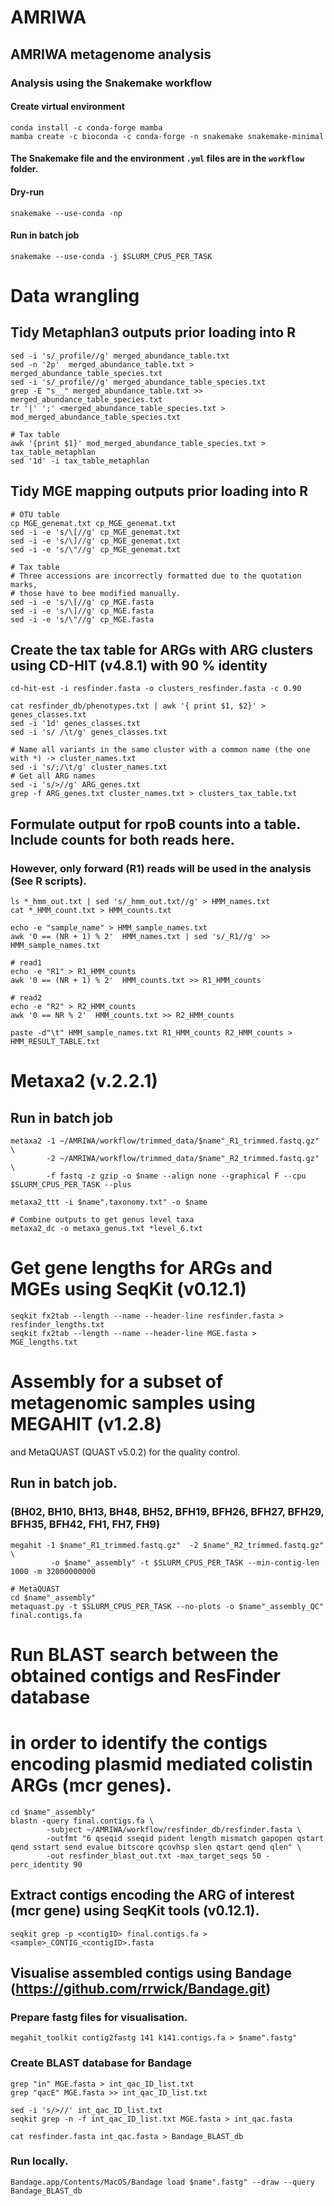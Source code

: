 # AMRIWA
## AMRIWA metagenome analysis

### Analysis using the Snakemake workflow

#### Create virtual environment
```
conda install -c conda-forge mamba
mamba create -c bioconda -c conda-forge -n snakemake snakemake-minimal
```

#### The Snakemake file and the environment `.yml` files are in the `workflow` folder.  

#### Dry-run
```
snakemake --use-conda -np
```
#### Run in batch job
```
snakemake --use-conda -j $SLURM_CPUS_PER_TASK
```

# Data wrangling

## Tidy Metaphlan3 outputs prior loading into R
```
sed -i 's/_profile//g' merged_abundance_table.txt
sed -n '2p'  merged_abundance_table.txt > merged_abundance_table_species.txt
sed -i 's/_profile//g' merged_abundance_table_species.txt
grep -E "s__" merged_abundance_table.txt >> merged_abundance_table_species.txt
tr '|' ';' <merged_abundance_table_species.txt > mod_merged_abundance_table_species.txt

# Tax table
awk '{print $1}' mod_merged_abundance_table_species.txt > tax_table_metaphlan
sed '1d' -i tax_table_metaphlan
```

## Tidy MGE mapping outputs prior loading into R
```
# OTU table
cp MGE_genemat.txt cp_MGE_genemat.txt
sed -i -e 's/\[//g' cp_MGE_genemat.txt
sed -i -e 's/\]//g' cp_MGE_genemat.txt
sed -i -e 's/\"//g' cp_MGE_genemat.txt

# Tax table
# Three accessions are incorrectly formatted due to the quotation marks, 
# those have to bee modified manually.
sed -i -e 's/\[//g' cp_MGE.fasta
sed -i -e 's/\]//g' cp_MGE.fasta
sed -i -e 's/\"//g' cp_MGE.fasta
```
## Create the tax table for ARGs with ARG clusters using CD-HIT (v4.8.1) with 90 % identity
```
cd-hit-est -i resfinder.fasta -o clusters_resfinder.fasta -c 0.90

cat resfinder_db/phenotypes.txt | awk '{ print $1, $2}' > genes_classes.txt
sed -i '1d' genes_classes.txt
sed -i 's/ /\t/g' genes_classes.txt

# Name all variants in the same cluster with a common name (the one with *) -> cluster_names.txt
sed -i 's/;/\t/g' cluster_names.txt
# Get all ARG names
sed -i 's/>//g' ARG_genes.txt
grep -f ARG_genes.txt cluster_names.txt > clusters_tax_table.txt
```

## Formulate output for rpoB counts into a table. Include counts for both reads here.
### However, only forward (R1) reads will be used in the analysis (See R scripts).
```
ls *_hmm_out.txt | sed 's/_hmm_out.txt//g' > HMM_names.txt
cat *_HMM_count.txt > HMM_counts.txt

echo -e "sample_name" > HMM_sample_names.txt
awk '0 == (NR + 1) % 2'  HMM_names.txt | sed 's/_R1//g' >> HMM_sample_names.txt

# read1
echo -e "R1" > R1_HMM_counts
awk '0 == (NR + 1) % 2'  HMM_counts.txt >> R1_HMM_counts

# read2
echo -e "R2" > R2_HMM_counts
awk '0 == NR % 2'  HMM_counts.txt >> R2_HMM_counts

paste -d"\t" HMM_sample_names.txt R1_HMM_counts R2_HMM_counts > HMM_RESULT_TABLE.txt
```

# Metaxa2 (v.2.2.1)
## Run in batch job
```
metaxa2 -1 ~/AMRIWA/workflow/trimmed_data/$name"_R1_trimmed.fastq.gz" \
        -2 ~/AMRIWA/workflow/trimmed_data/$name"_R2_trimmed.fastq.gz" \
        -f fastq -z gzip -o $name --align none --graphical F --cpu $SLURM_CPUS_PER_TASK --plus

metaxa2_ttt -i $name".taxonomy.txt" -o $name

# Combine outputs to get genus level taxa
metaxa2_dc -o metaxa_genus.txt *level_6.txt
```

# Get gene lengths for ARGs and MGEs using SeqKit (v0.12.1)
```
seqkit fx2tab --length --name --header-line resfinder.fasta > resfinder_lengths.txt
seqkit fx2tab --length --name --header-line MGE.fasta > MGE_lengths.txt
```

# Assembly for a subset of metagenomic samples using MEGAHIT (v1.2.8)
and MetaQUAST (QUAST v5.0.2) for the quality control. 
## Run in batch job.
### (BH02, BH10, BH13, BH48, BH52, BFH19, BFH26, BFH27, BFH29, BFH35, BFH42, FH1, FH7, FH9)
```
megahit -1 $name"_R1_trimmed.fastq.gz"  -2 $name"_R2_trimmed.fastq.gz"  \
         -o $name"_assembly" -t $SLURM_CPUS_PER_TASK --min-contig-len 1000 -m 32000000000

# MetaQUAST
cd $name"_assembly"
metaquast.py -t $SLURM_CPUS_PER_TASK --no-plots -o $name"_assembly_QC" final.contigs.fa
```

# Run BLAST search between the obtained contigs and ResFinder database
# in order to identify the contigs encoding plasmid mediated colistin ARGs (mcr genes).
```
cd $name"_assembly"
blastn -query final.contigs.fa \
        -subject ~/AMRIWA/workflow/resfinder_db/resfinder.fasta \
        -outfmt "6 qseqid sseqid pident length mismatch gapopen qstart qend sstart send evalue bitscore qcovhsp slen qstart qend qlen" \
        -out resfinder_blast_out.txt -max_target_seqs 50 -perc_identity 90
``` 

## Extract contigs encoding the ARG of interest (mcr gene) using SeqKit tools (v0.12.1).
```
seqkit grep -p <contigID> final.contigs.fa > <sample>_CONTIG_<contigID>.fasta
```

## Visualise assembled contigs using Bandage (https://github.com/rrwick/Bandage.git)
### Prepare fastg files for visualisation.
```
megahit_toolkit contig2fastg 141 k141.contigs.fa > $name".fastg"
```

### Create BLAST database for Bandage
```
grep "in" MGE.fasta > int_qac_ID_list.txt
grep "qacE" MGE.fasta >> int_qac_ID_list.txt

sed -i 's/>//' int_qac_ID_list.txt
seqkit grep -n -f int_qac_ID_list.txt MGE.fasta > int_qac.fasta

cat resfinder.fasta int_qac.fasta > Bandage_BLAST_db
```

### Run locally.
```
Bandage.app/Contents/MacOS/Bandage load $name".fastg" --draw --query Bandage_BLAST_db
```
